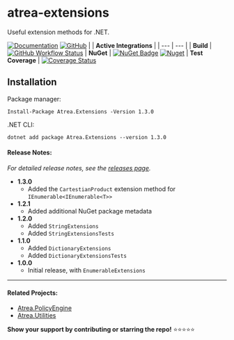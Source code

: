 # atrea-extensions
Useful extension methods for .NET.

[![Documentation](https://img.shields.io/badge/%F0%9F%93%84-documentation-informational)](https://github.com/itabaiyu/atrea-extensions/blob/master/documentation/Atrea-Extensions.md)
[![GitHub](https://img.shields.io/github/license/itabaiyu/atrea-extensions)](https://github.com/itabaiyu/atrea-extensions/blob/master/LICENSE)
|     |  **Active Integrations**   |
| --- | --- |
| **Build** | [![GitHub Workflow Status](https://img.shields.io/github/workflow/status/itabaiyu/atrea-extensions/dotnetcore)](https://github.com/itabaiyu/atrea-extensions/actions?query=workflow%3Adotnetcore)
| **NuGet** | [![NuGet Badge](https://buildstats.info/nuget/atrea.extensions)](https://www.nuget.org/packages/atrea.extensions/) [![Nuget](https://img.shields.io/nuget/v/atrea.extensions)](https://www.nuget.org/packages/Atrea.Extensions/)
| **Test Coverage** | [![Coverage Status](https://coveralls.io/repos/github/itabaiyu/atrea-extensions/badge.svg?branch=master)](https://coveralls.io/github/itabaiyu/atrea-extensions?branch=master)

## Installation

Package manager:
```
Install-Package Atrea.Extensions -Version 1.3.0
```

.NET CLI:
```
dotnet add package Atrea.Extensions --version 1.3.0
```

#### Release Notes:

*For detailed release notes, see the [releases page](https://github.com/itabaiyu/atrea-extensions/releases).*

- **1.3.0**
  - Added the `CartestianProduct` extension method for `IEnumerable<IEnumerable<T>>`
- **1.2.1**
  - Added additional NuGet package metadata
- **1.2.0**
  - Added `StringExtensions`
  - Added `StringExtensionsTests`
- **1.1.0**
  - Added `DictionaryExtensions`
  - Added `DictionaryExtensionsTests`
- **1.0.0**
  - Initial release, with `EnumerableExtensions`
  
---
  
#### Related Projects:

* [Atrea.PolicyEngine](https://github.com/itabaiyu/atrea-policyengine)
* [Atrea.Utilities](https://github.com/itabaiyu/atrea-utilities)

**Show your support by contributing or starring the repo!** :star::star::star::star::star: 
